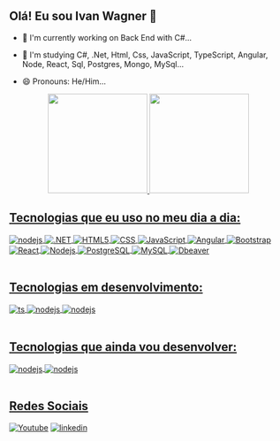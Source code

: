 ## Olá! Eu sou Ivan Wagner 👋

- 🔭 I'm currently working on Back End with C#...
  
- 🌱 I'm studying C#, .Net, Html, Css, JavaScript, TypeScript, Angular, Node, React, Sql, Postgres, Mongo, MySql...
  
- 😄 Pronouns: He/Him...
  
<div align="center">
  <a href="https://github.com/ivanostorari">
  <img height="180em" src="https://github-readme-stats.vercel.app/api?username=ivanostorari&show_icons=true&theme=dracula&include_all_commits=true&count_private=true"/>
  <img height="180em" src="https://github-readme-stats.vercel.app/api/top-langs/?username=ivanostorari&layout=compact&langs_count=7&theme=dracula"/>
</div>

## Tecnologias que eu uso no meu dia a dia:    

<div style="display: inline_block">
  
  <img align="center" alt="nodejs" src="https://img.shields.io/badge/C%23-239120?style=for-the-badge&logo=c-sharp&logoColor=white" />
  
  <img align="center" alt=".NET" src="https://img.shields.io/badge/.NET-5C2D91?style=for-the-badge&logo=.net&logoColor=white" />

  <img align="center" alt="HTML5" src="https://img.shields.io/badge/HTML5-E34F26?style=for-the-badge&logo=html5&logoColor=white" />
  
  <img align="center" alt="CSS" src="https://img.shields.io/badge/CSS3-1572B6?style=for-the-badge&logo=css3&logoColor=white" />

  <img align="center" alt="JavaScript" src="https://img.shields.io/badge/JavaScript-323330?style=for-the-badge&logo=javascript&logoColor=F7DF1E" />

  <img align="center" alt="Angular" src="https://img.shields.io/badge/Angular-DD0031?style=for-the-badge&logo=angular&logoColor=white" />
  
  <img align="center" alt="Bootstrap" src="https://img.shields.io/badge/Bootstrap-563D7C?style=for-the-badge&logo=bootstrap&logoColor=white" />

  <img align="center" alt="React" src="https://img.shields.io/badge/React-20232A?style=for-the-badge&logo=react&logoColor=61DAFB" /> 
  
  <img align="center" alt="Nodejs" src="https://img.shields.io/badge/Node.js-43853D?style=for-the-badge&logo=node.js&logoColor=white" />

  <img align="center" alt="PostgreSQL" src="https://img.shields.io/badge/PostgreSQL-316192?style=for-the-badge&logo=postgresql&logoColor=white" />
 
  <img align="center" alt="MySQL" src="https://img.shields.io/badge/MySQL-005C84?style=for-the-badge&logo=mysql&logoColor=white" />

  <img align="center" alt="Dbeaver" src="https://img.shields.io/badge/dbeaver-382923?style=for-the-badge&logo=dbeaver&logoColor=white" />

  

</div><br/> 

## Tecnologias em desenvolvimento:
  
<div style="display: inline_block">

  <img align="center" alt="ts" src="https://img.shields.io/badge/TypeScript-007ACC?style=for-the-badge&logo=typescript&logoColor=white" />
  
  <img align="center" alt="nodejs" src="https://img.shields.io/badge/Java-ED8B00?style=for-the-badge&logo=openjdk&logoColor=white" />

  <img align="center" alt="nodejs" src="https://img.shields.io/badge/Spring-6DB33F?style=for-the-badge&logo=spring&logoColor=white" /> 


  

  
</div><br/>

## Tecnologias que ainda vou desenvolver:

<div style="display: inline_block">
 
  <img align="center" alt="nodejs" src="https://img.shields.io/badge/Python-14354C?style=for-the-badge&logo=python&logoColor=white" />
  
  <img align="center" alt="nodejs" src="https://img.shields.io/badge/Django-092E20?style=for-the-badge&logo=django&logoColor=white" />
   
 
  
</div><br/>

## Redes Sociais
  
[![Youtube](https://img.shields.io/badge/YouTube-FF0000?style=for-the-badge&logo=youtube&logoColor=white)](https://www.youtube.com/@IvanOstorari-ue1cr/playlists)
[![linkedin](https://img.shields.io/badge/LinkedIn-0077B5?style=for-the-badge&logo=linkedin&logoColor=white)](https://www.linkedin.com/in/ivan-wagner-ostorari-filho-11977134/?trk=opento_sprofile_goalscard)





